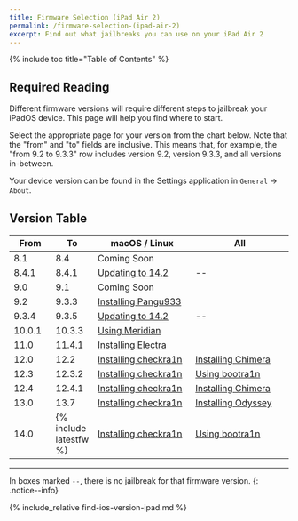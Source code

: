 ```yaml
---
title: Firmware Selection (iPad Air 2)
permalink: /firmware-selection-(ipad-air-2)
excerpt: Find out what jailbreaks you can use on your iPad Air 2
---
```


{% include toc title="Table of Contents" %}

## Required Reading

Different firmware versions will require different steps to jailbreak your iPadOS device. This page will help you find where to start.

Select the appropriate page for your version from the chart below. Note that the "from" and "to" fields are inclusive. This means that, for example, the "from 9.2 to 9.3.3" row includes version 9.2, version 9.3.3, and all versions in-between.

Your device version can be found in the Settings application in `General` -> `About`.

## Version Table

<table class="version_table">
  <colgroup>
    <col span="1" style="width: 15%;">
    <col span="1" style="width: 15%;">
    <col span="1" style="width: 35%;">
    <col span="1" style="width: 35%;">
  </colgroup>
  <thead>
    <tr>
      <th>From</th>
      <th>To</th>
      <th>macOS / Linux</th>
      <th>All</th>
    </tr>
  </thead>
  <tbody>
    <tr>
      <td>8.1</td>
      <td>8.4</td>
      <td colspan="2">Coming Soon</td>
    </tr>
    <tr>
      <td>8.4.1</td>
      <td>8.4.1</td>
      <td><a href="updating-to-14-2">Updating to 14.2</a></td>
      <td>--</td>
    </tr>
    <tr>
      <td>9.0</td>
      <td>9.1</td>
      <td colspan="2">Coming Soon</td>
    </tr>
    <tr>
      <td>9.2</td>
      <td>9.3.3</td>
      <td colspan="2"><a href="installing-pangu933">Installing Pangu933</a></td>
    </tr>
    <tr>
      <td>9.3.4</td>
      <td>9.3.5</td>
      <td><a href="updating-to-14-2">Updating to 14.2</a></td>
      <td>--</td>
    </tr>
    <tr>
      <td>10.0.1</td>
      <td>10.3.3</td>
      <td colspan="2"><a href="using-meridian">Using Meridian</a></td>
    </tr>
    <tr>
      <td>11.0</td>
      <td>11.4.1</td>
      <td colspan="2"><a href="installing-electra">Installing Electra</a></td>
    </tr>
    <tr>
      <td>12.0</td>
      <td>12.2</td>
      <td><a href="installing-checkra1n">Installing checkra1n</a></td>
      <td><a href="installing-chimera">Installing Chimera</a></td>
    </tr>
    <tr>
      <td>12.3</td>
      <td>12.3.2</td>
      <td><a href="installing-checkra1n">Installing checkra1n</a></td>
      <td><a href="using-bootra1n">Using bootra1n</a></td>
    </tr>
    <tr>
      <td>12.4</td>
      <td>12.4.1</td>
      <td><a href="installing-checkra1n">Installing checkra1n</a></td>
      <td><a href="installing-chimera">Installing Chimera</a></td>
    </tr>
    <tr>
      <td>13.0</td>
      <td>13.7</td>
      <td><a href="installing-checkra1n">Installing checkra1n</a></td>
      <td><a href="installing-odyssey">Installing Odyssey</a></td>
    </tr>
    <tr>
      <td>14.0</td>
      <td>{% include latestfw %}</td>
      <td><a href="installing-checkra1n">Installing checkra1n</a></td>
      <td><a href="using-bootra1n">Using bootra1n</a></td>
     </tr>
  </tbody>
</table>

---

In boxes marked `--`, there is no jailbreak for that firmware version.
{: .notice--info}

{% include_relative find-ios-version-ipad.md %}
